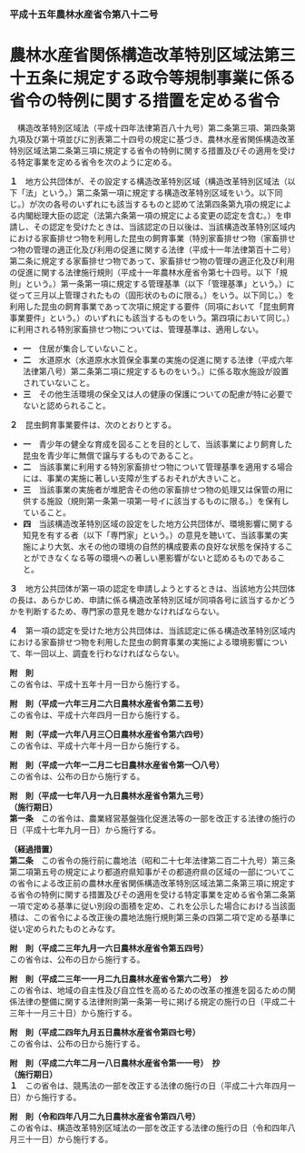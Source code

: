 ### 平成十五年農林水産省令第八十二号  
# 農林水産省関係構造改革特別区域法第三十五条に規定する政令等規制事業に係る省令の特例に関する措置を定める省令  
　構造改革特別区域法（平成十四年法律第百八十九号）第二条第三項、第四条第九項及び第十項並びに別表第二十四号の規定に基づき、農林水産省関係構造改革特別区域法第二条第三項に規定する省令の特例に関する措置及びその適用を受ける特定事業を定める省令を次のように定める。  
  
**１**　地方公共団体が、その設定する構造改革特別区域（構造改革特別区域法（以下「法」という。）第二条第一項に規定する構造改革特別区域をいう。以下同じ。）が次の各号のいずれにも該当するものと認めて法第四条第九項の規定による内閣総理大臣の認定（法第六条第一項の規定による変更の認定を含む。）を申請し、その認定を受けたときは、当該認定の日以後は、当該構造改革特別区域内における家畜排せつ物を利用した昆虫の飼育事業（特別家畜排せつ物（家畜排せつ物の管理の適正化及び利用の促進に関する法律（平成十一年法律第百十二号）第二条に規定する家畜排せつ物であって、家畜排せつ物の管理の適正化及び利用の促進に関する法律施行規則（平成十一年農林水産省令第七十四号。以下「規則」という。）第一条第一項に規定する管理基準（以下「管理基準」という。）に従って三月以上管理されたもの（固形状のものに限る。）をいう。以下同じ。）を利用した昆虫の飼育事業であって次項に規定する要件（同項において「昆虫飼育事業要件」という。）のいずれにも該当するものをいう。第四項において同じ。）に利用される特別家畜排せつ物については、管理基準は、適用しない。  
* **一**　住居が集合していないこと。  
* **二**　水道原水（水道原水水質保全事業の実施の促進に関する法律（平成六年法律第八号）第二条第二項に規定するものをいう。）に係る取水施設が設置されていないこと。  
* **三**　その他生活環境の保全又は人の健康の保護についての配慮が特に必要でないと認められること。  
  
**２**　昆虫飼育事業要件は、次のとおりとする。  
* **一**　青少年の健全な育成を図ることを目的として、当該事業により飼育した昆虫を青少年に無償で譲与するものであること。  
* **二**　当該事業に利用する特別家畜排せつ物について管理基準を適用する場合には、事業の実施に著しい支障が生ずるおそれが大きいこと。  
* **三**　当該事業の実施者が堆肥舎その他の家畜排せつ物の処理又は保管の用に供する施設（規則第一条第一項第一号イに該当するものに限る。）を保有していること。  
* **四**　当該構造改革特別区域の設定をした地方公共団体が、環境影響に関する知見を有する者（以下「専門家」という。）の意見を聴いて、当該事業の実施により大気、水その他の環境の自然的構成要素の良好な状態を保持することができなくなる等の環境への著しい悪影響がないと認めるものであること。  
  
**３**　地方公共団体が第一項の認定を申請しようとするときは、当該地方公共団体の長は、あらかじめ、申請に係る構造改革特別区域が同項各号に該当するかどうかを判断するため、専門家の意見を聴かなければならない。  
  
**４**　第一項の認定を受けた地方公共団体は、当該認定に係る構造改革特別区域内における家畜排せつ物を利用した昆虫の飼育事業の実施による環境影響について、年一回以上、調査を行わなければならない。  
  
**附　則**  
この省令は、平成十五年十月一日から施行する。  
  
**附　則（平成一六年三月二六日農林水産省令第二五号）**  
この省令は、平成十六年四月一日から施行する。  
  
**附　則（平成一六年八月三〇日農林水産省令第六四号）**  
この省令は、平成十六年十月一日から施行する。  
  
**附　則（平成一六年一二月二七日農林水産省令第一〇八号）**  
この省令は、公布の日から施行する。  
  
**附　則（平成一七年八月一九日農林水産省令第九三号）**  
**（施行期日）**  
**第一条**　この省令は、農業経営基盤強化促進法等の一部を改正する法律の施行の日（平成十七年九月一日）から施行する。  
  
**（経過措置）**  
**第二条**　この省令の施行前に農地法（昭和二十七年法律第二百二十九号）第三条第二項第五号の規定により都道府県知事がその都道府県の区域の一部についてこの省令による改正前の農林水産省関係構造改革特別区域法第二条第三項に規定する省令の特例に関する措置及びその適用を受ける特定事業を定める省令第二条第一項で定める基準に従い別段の面積を定め、これを公示した場合における当該面積は、この省令による改正後の農地法施行規則第三条の四第二項で定める基準に従い定められたものとみなす。  
  
**附　則（平成二三年九月一六日農林水産省令第五四号）**  
この省令は、公布の日から施行する。  
  
**附　則（平成二三年一一月二九日農林水産省令第六二号）　抄**  
この省令は、地域の自主性及び自立性を高めるための改革の推進を図るための関係法律の整備に関する法律附則第一条第一号に掲げる規定の施行の日（平成二十三年十一月三十日）から施行する。  
  
**附　則（平成二四年九月五日農林水産省令第四七号）**  
この省令は、公布の日から施行する。  
  
**附　則（平成二六年二月一八日農林水産省令第一一号）　抄**  
**（施行期日）**  
**１**　この省令は、競馬法の一部を改正する法律の施行の日（平成二十六年四月一日）から施行する。  
  
**附　則（令和四年八月二九日農林水産省令第四八号）**  
この省令は、構造改革特別区域法の一部を改正する法律の施行の日（令和四年八月三十一日）から施行する。  
  
